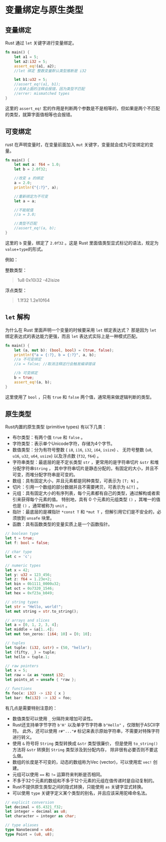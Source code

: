 # 变量绑定与原生类型

## 变量绑定

Rust 通过 `let` 关键字进行变量绑定。

```rust
fn main() {
    let a1 = 5;
    let a2:i32 = 5;
    assert_eq!(a1, a2);
    //let 绑定 整数变量默认类型推断是 i32

    let b1:u32 = 5;
    //assert_eq!(a1, b1);
    //去掉上面的注释会报错，因为类型不匹配
    //errer: mismatched types
}
```

这里的 `assert_eq!` 宏的作用是判断两个参数是不是相等的，但如果是两个不匹配的类型，就算字面值相等也会报错。

## 可变绑定

rust 在声明变量时，在变量前面加入 `mut` 关键字，变量就会成为可变绑定的变量。

```rust
fn main() {
    let mut a: f64 = 1.0;
    let b = 2.0f32;

    //改变 a 的绑定
    a = 2.0;
    println!("{:?}", a);

    //重新绑定为不可变
    let a = a;

    //不能赋值
    //a = 3.0;

    //类型不匹配
    //assert_eq!(a, b);
}
```

这里的 `b` 变量，绑定了 `2.0f32` 。这是 Rust 里面值类型显式标记的语法，规定为`value`+`type`的形式。

例如：

整数类型：
> 1u8 0x10i32 -42isize

浮点类型：
> 1.1f32 1.2e10f64

## `let` 解构

为什么在 Rust 里面声明一个变量的时候要采用 `let` 绑定表达式？
那是因为 `let` 绑定表达式的表达能力更强，而且 `let` 表达式实际上是一种模式匹配。

```rust
fn main() {
    let (a, mut b): (bool, bool) = (true, false);
    println!("a = {:?}, b = {:?}", a, b);
    //a 不可变绑定
    //a = false; //取消注释这行会触发编译错误

    //b 可变绑定
    b = true;
    assert_eq!(a, b);
}
```

这里使用了 `bool` ，只有 `true` 和 `false` 两个值，通常用来做逻辑判断的类型。

## 原生类型

Rust内置的原生类型 (primitive types) 有以下几类：

* 布尔类型：有两个值 `true` 和 `false` 。
* 字符类型：表示单个Unicode字符，存储为4个字节。
* 数值类型：分为有符号整数 ( `i8`, `i16`, `i32`, `i64`, `isize`) 、
  无符号整数 (`u8`, `u16`, `u32`, `u64`, `usize`) 以及浮点数 (`f32`, `f64`) 。
* 字符串类型：最底层的是不定长类型 `str` ，更常用的是字符串切片 `&str` 和堆分配字符串`String` ，
  其中字符串切片是静态分配的，有固定的大小，并且不可变，而堆分配字符串是可变的。
* 数组：具有固定大小，并且元素都是同种类型，可表示为 `[T; N]` 。
* 切片：引用一个数组的部分数据并且不需要拷贝，可表示为 `&[T]` 。
* 元组：具有固定大小的有序列表，每个元素都有自己的类型，通过解构或者索引来获得每个元素的值。
  特别地，具有 0 个元素的元组类型 `()` ，其唯一的值也是 `()` ，通常被称为 `unit` 。
* 指针：最底层的是裸指针 `*const T` 和 `*mut T` ，但解引用它们是不安全的，必须放到 `unsafe` 块里。
* 函数：具有函数类型的变量实质上是一个函数指针。

```rust
// boolean type
let t = true;
let f: bool = false;

// char type
let c = 'c';

// numeric types
let x = 42;
let y: u32 = 123_456;
let z: f64 = 1.23e+2;
let bin = 0b1111_0000u32;
let oct = 0o7320_1546;
let hex = 0xf23a_b049;

// string types
let str = "Hello, world!";
let mut string = str.to_string();

// arrays and slices
let a = [0, 1, 2, 3, 4];
let middle = &a[1..4];
let mut ten_zeros: [i64; 10] = [0; 10];

// tuples
let tuple: (i32, &str) = (50, "hello");
let (fifty, _) = tuple;
let hello = tuple.1;

// raw pointers
let x = 5;
let raw = &x as *const i32;
let points_at = unsafe { *raw };

// functions
fn foo(x: i32) -> i32 { x }
let bar: fn(i32) -> i32 = foo;
```

有几点是需要特别注意的：

* 数值类型可以使用 `_` 分隔符来增加可读性。
* Rust还支持单字节字符 `b'H'` 以及单字节字符串 `b"Hello"` ，仅限制于ASCII字符。
  此外，还可以使用 `r#"..."#` 标记来表示原始字符串，不需要对特殊字符进行转义。
* 使用 `&` 符号将 `String` 类型转换成 `&str` 类型很廉价，
  但是使用 `to_string()` 方法将 `&str` 转换到 `String` 类型涉及到分配内存，
  除非很有必要否则不要这么做。
* 数组的长度是不可变的，动态的数组称为Vec (vector)，可以使用宏 `vec!` 创建。
* 元组可以使用 `==` 和 `!=` 运算符来判断是否相同。
* 不多于32个元素的数组和不多于12个元素的元组在值传递时是自动复制的。
* Rust不提供原生类型之间的隐式转换，只能使用 `as` 关键字显式转换。
* 可以使用 `type` 关键字定义某个类型的别名，并且应该采用驼峰命名法。

```rust
// explicit conversion
let decimal = 65.4321_f32;
let integer = decimal as u8;
let character = integer as char;

// type aliases
type NanoSecond = u64;
type Point = (u8, u8);
```
